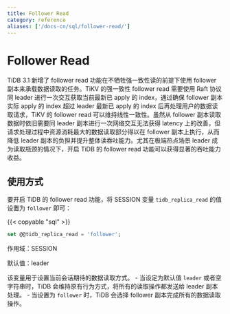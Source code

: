 ```yaml
---
title: Follower Read
category: reference
aliases: ['/docs-cn/sql/follower-read/']
---
```


# Follower Read

TiDB 3.1 新增了 follower read 功能在不牺牲强一致性读的前提下使用 follower 副本来承载数据读取的任务。TiKV 的强一致性 follower read 需要使用 Raft 协议同 leader 进行一次交互获取当前最新已 apply 的 index，通过确保 follower 副本实际 apply 的 index 超过 leader 最新已 apply 的 index 后再处理用户的数据读取请求，TiKV 的 follower read 可以维持线性一致性。虽然从 follower 副本读取数据时依旧需要同 leader 副本进行一次网络交互无法获得 latency 上的改善，但请求处理过程中资源消耗最大的数据读取部分得以在 follower 副本上执行，从而降低 leader 副本的负担并提升整体读吞吐能力。尤其在极端热点场景 leader 成为读取瓶颈的情况下，开启 TiDB 的 follower read 功能可以获得显著的吞吐能力收益。

## 使用方式

要开启 TiDB 的 follower read 功能，将 SESSION 变量 `tidb_replica_read` 的值设置为 `follower` 即可：

{{< copyable "sql" >}}

```sql
set @@tidb_replica_read = 'follower';
```

作用域：SESSION

默认值：leader

该变量用于设置当前会话期待的数据读取方式。
    - 当设定为默认值 `leader` 或者空字符串时，TiDB 会维持原有行为方式，将所有的读取操作都发送给 leader 副本处理。
    - 当设置为 `follower` 时，TiDB 会选择 follower 副本完成所有的数据读取操作。
